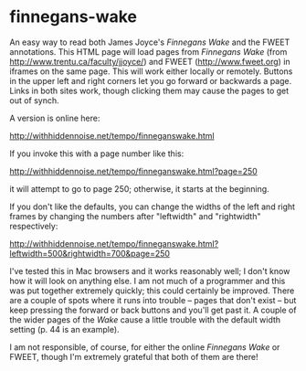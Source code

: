finnegans-wake
==============

An easy way to read both James Joyce's _Finnegans Wake_ and the FWEET annotations. This HTML page will load pages from _Finnegans Wake_ 
(from http://www.trentu.ca/faculty/jjoyce/) and FWEET (http://www.fweet.org) in iframes on the same page. This will work
either locally or remotely. Buttons in the upper left and right corners let you go forward or backwards a page. Links in 
both sites work, though clicking them may cause the pages to get out of synch. 

A version is online here:

http://withhiddennoise.net/tempo/finneganswake.html

If you invoke this with a page number like this:

http://withhiddennoise.net/tempo/finneganswake.html?page=250

it will attempt to go to page 250; otherwise, it starts at the beginning. 

If you don't like the defaults, you can change the widths of the left and right frames by changing the numbers after 
"leftwidth" and "rightwidth" respectively:

http://withhiddennoise.net/tempo/finneganswake.html?leftwidth=500&rightwidth=700&page=250

I've tested this in Mac browsers and it works reasonably well; I don't know how it will look on anything else. I am
not much of a programmer and this was put together extremely quickly; this could certainly be improved. There are a
couple of spots where it runs into trouble – pages that don't exist – but keep pressing the forward or back buttons
and you'll get past it. A couple of the wider pages of the _Wake_ cause a little trouble with the default width 
setting (p. 44 is an example).

I am not responsible, of course, for either the online _Finnegans Wake_ or FWEET, though I'm extremely grateful that 
both of them are there!

